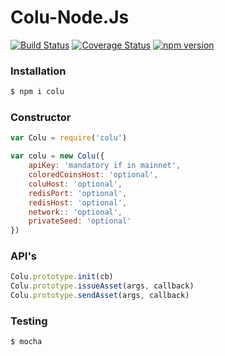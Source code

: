 # Colu-Node.Js
[![Build Status](https://travis-ci.org/Colu-platform/colu-nodejs.svg?branch=master)](https://travis-ci.org/Colu-platform/colu-nodejs) [![Coverage Status](https://coveralls.io/repos/Colu-platform/colu-nodejs/badge.svg?branch=master)](https://coveralls.io/r/Colu-platform/colu-nodejs?branch=master) [![npm version](https://badge.fury.io/js/colu.svg)](http://badge.fury.io/js/colu)

### Installation

```sh
$ npm i colu
```

### Constructor

```js
var Colu = require('colu')

var colu = new Colu({
    apiKey: 'mandatory if in mainnet',
    coloredCoinsHost: 'optional',
    coluHost: 'optional',
    redisPort: 'optional',
    redisHost: 'optional',
    network:: 'optional',
    privateSeed: 'optional'
})
```

### API's

```js
Colu.prototype.init(cb)
Colu.prototype.issueAsset(args, callback)
Colu.prototype.sendAsset(args, callback)
```

### Testing

```sh
$ mocha
```
